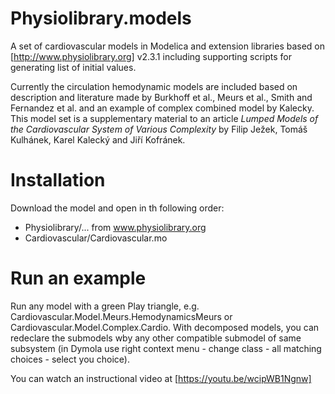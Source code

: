 Physiolibrary.models
====================

A set of cardiovascular models in Modelica and extension libraries based on [http://www.physiolibrary.org] v2.3.1 including supporting scripts for generating list of initial values.

Currently the circulation hemodynamic models are included based on description and literature made by Burkhoff et al., Meurs et al., Smith and Fernandez et al. and an example of complex combined model by Kalecky.
This model set is a supplementary material to an article *Lumped Models of the Cardiovascular System of Various Complexity* by Filip Ježek, Tomáš Kulhánek, Karel Kalecký and Jiří Kofránek.

Installation
============
Download the model and open in th following order:
  * Physiolibrary/...   from www.physiolibrary.org
  * Cardiovascular/Cardiovascular.mo

Run an example
==============
Run any model with a green Play triangle, e.g. Cardiovascular.Model.Meurs.HemodynamicsMeurs or Cardiovascular.Model.Complex.Cardio. With decomposed models, you can redeclare the submodels wby any other compatible submodel of same subsystem (in Dymola use right context menu - change class - all matching choices - select you choice).

You can watch an instructional video at [https://youtu.be/wcipWB1Ngnw]


